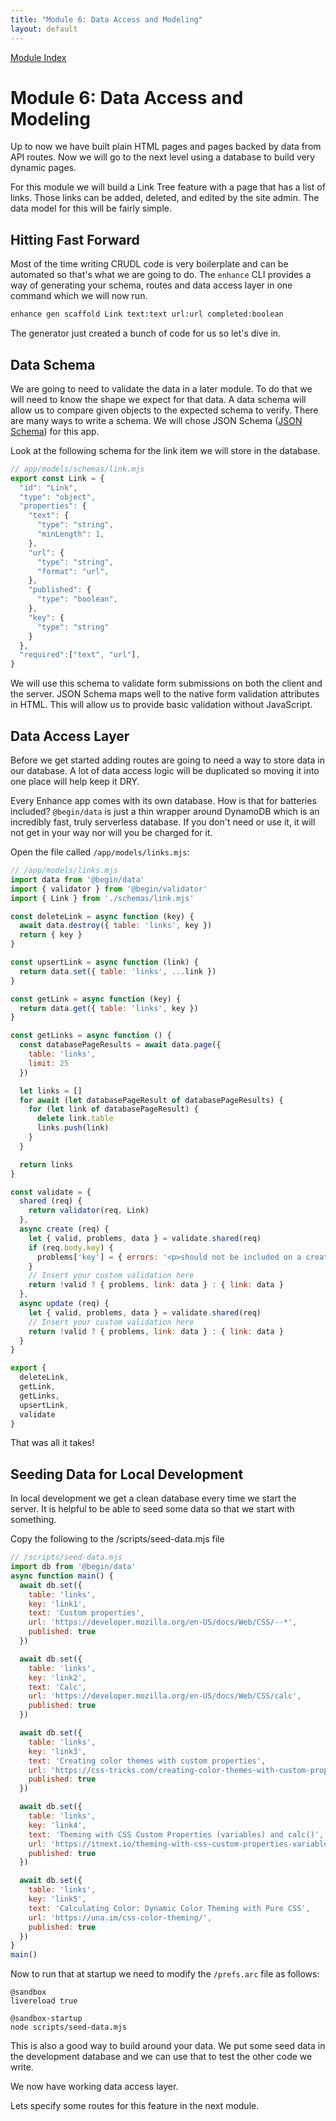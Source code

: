 ```yaml
---
title: "Module 6: Data Access and Modeling"
layout: default
---
```


[Module Index](/enhance-workshop)


# Module 6: Data Access and Modeling

Up to now we have built plain HTML pages and pages backed by data from API routes.
Now we will go to the next level using a database to build very dynamic pages.

For this module we will build a Link Tree feature with a page that has a list of links.
Those links can be added, deleted, and edited by the site admin.
The data model for this will be fairly simple.

## Hitting Fast Forward

Most of the time writing CRUDL code is very boilerplate and can be automated so that's what we are going to do. The `enhance` CLI provides a way of generating your schema, routes and data access layer in one command which we will now run.

```bash
enhance gen scaffold Link text:text url:url completed:boolean
```

The generator just created a bunch of code for us so let's dive in.

## Data Schema

We are going to need to validate the data in a later module. To do that we will need to know the shape we expect for that data.
A data schema will allow us to compare given objects to the expected schema to verify. There are many ways to write a schema. We will chose JSON Schema ([JSON Schema](https://json-schema.org/)) for this app.

Look at the following schema for the link item we will store in the database.

```javascript
// app/models/schemas/link.mjs
export const Link = {
  "id": "Link",
  "type": "object",
  "properties": {
    "text": {
      "type": "string",
      "minLength": 1,
    },
    "url": {
      "type": "string",
      "format": "url",
    },
    "published": {
      "type": "boolean",
    },
    "key": {
      "type": "string"
    }
  },
  "required":["text", "url"],
}
```

We will use this schema to validate form submissions on both the client and the server. JSON Schema maps well to the native form validation attributes in HTML. This will allow us to provide basic validation without JavaScript.


## Data Access Layer

Before we get started adding routes are going to need a way to store data in our database.  A lot of data access logic will be duplicated so moving it into one place will help keep it DRY.

Every Enhance app comes with its own database. How is that for batteries included? `@begin/data` is just a thin wrapper around DynamoDB which is an incredibly fast, truly serverless database. If you don't need or use it, it will not get in your way nor will you be charged for it.

Open the file called `/app/models/links.mjs`:

```javascript
// /app/models/links.mjs
import data from '@begin/data'
import { validator } from '@begin/validator'
import { Link } from './schemas/link.mjs'

const deleteLink = async function (key) {
  await data.destroy({ table: 'links', key })
  return { key }
}

const upsertLink = async function (link) {
  return data.set({ table: 'links', ...link })
}

const getLink = async function (key) {
  return data.get({ table: 'links', key })
}

const getLinks = async function () {
  const databasePageResults = await data.page({
    table: 'links',
    limit: 25
  })

  let links = []
  for await (let databasePageResult of databasePageResults) {
    for (let link of databasePageResult) {
      delete link.table
      links.push(link)
    }
  }

  return links
}

const validate = {
  shared (req) {
    return validator(req, Link)
  },
  async create (req) {
    let { valid, problems, data } = validate.shared(req)
    if (req.body.key) {
      problems['key'] = { errors: '<p>should not be included on a create</p>' }
    }
    // Insert your custom validation here
    return !valid ? { problems, link: data } : { link: data }
  },
  async update (req) {
    let { valid, problems, data } = validate.shared(req)
    // Insert your custom validation here
    return !valid ? { problems, link: data } : { link: data }
  }
}

export {
  deleteLink,
  getLink,
  getLinks,
  upsertLink,
  validate
}
```

That was all it takes!

## Seeding Data for Local Development

In local development we get a clean database every time we start the server.
It is helpful to be able to seed some data so that we start with something.

Copy the following to the /scripts/seed-data.mjs file

```javascript
// /scripts/seed-data.mjs
import db from '@begin/data'
async function main() {
  await db.set({
    table: 'links',
    key: 'link1',
    text: 'Custom properties',
    url: 'https://developer.mozilla.org/en-US/docs/Web/CSS/--*',
    published: true
  })

  await db.set({
    table: 'links',
    key: 'link2',
    text: 'Calc',
    url: 'https://developer.mozilla.org/en-US/docs/Web/CSS/calc',
    published: true
  })

  await db.set({
    table: 'links',
    key: 'link3',
    text: 'Creating color themes with custom properties',
    url: 'https://css-tricks.com/creating-color-themes-with-custom-properties-hsl-and-a-little-calc/',
    published: true
  })

  await db.set({
    table: 'links',
    key: 'link4',
    text: 'Theming with CSS Custom Properties (variables) and calc()',
    url: 'https://itnext.io/theming-with-css-custom-properties-variables-and-calc-a89b37ad0013',
    published: true
  })

  await db.set({
    table: 'links',
    key: 'link5',
    text: 'Calculating Color: Dynamic Color Theming with Pure CSS',
    url: 'https://una.im/css-color-theming/',
    published: true
  })
}
main()
```

Now to run that at startup we need to modify the `/prefs.arc` file as follows:

```arc
@sandbox
livereload true

@sandbox-startup
node scripts/seed-data.mjs
```
This is also a good way to build around your data. We put some seed data in the development database and we can use that to test the other code we write.

We now have working data access layer.

Lets specify some routes for this feature in the next module.
